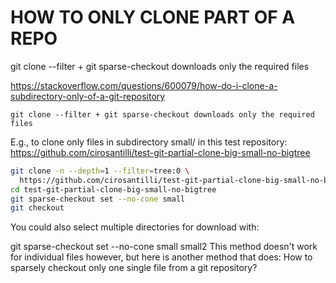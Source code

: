 # HOW TO ONLY CLONE PART OF A REPO
git clone --filter + git sparse-checkout downloads only the required files

https://stackoverflow.com/questions/600079/how-do-i-clone-a-subdirectory-only-of-a-git-repository

`git clone --filter + git sparse-checkout downloads only the required files`

E.g., to clone only files in subdirectory small/ in this test repository: https://github.com/cirosantilli/test-git-partial-clone-big-small-no-bigtree

```bash
git clone -n --depth=1 --filter=tree:0 \
  https://github.com/cirosantilli/test-git-partial-clone-big-small-no-bigtree
cd test-git-partial-clone-big-small-no-bigtree
git sparse-checkout set --no-cone small
git checkout
```
You could also select multiple directories for download with:

git sparse-checkout set --no-cone small small2
This method doesn't work for individual files however, but here is another method that does: How to sparsely checkout only one single file from a git repository?
